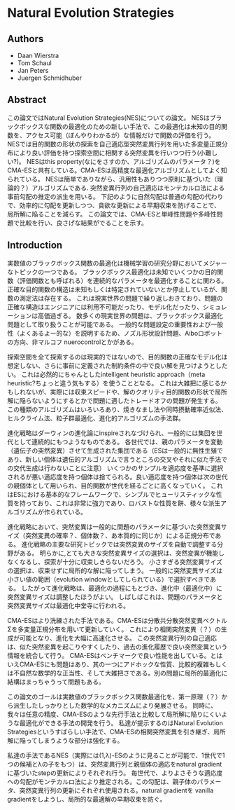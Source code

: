# Natural Evolution Strategies

## Authors
 * Daan Wierstra
 * Tom Schaul
 * Jan Peters
 * Juergen Schmidhuber


## Abstract

この論文ではNatural Evolution Strategies(NES)についての論文。
NESはブラックボックスな関数の最適化のための新しい手法で、この最適化は未知の目的関数を、アクセス可能（ぼんやりわかるが）な情報だけで関数の評価を行う。
NESでは目的関数の形状の探索を自己適応型突然変異行列を用いた多変量正規分布により良い評価を持つ探索空間に相関する突然変異を行いつつ行う(小難しい?)。
NESはthis property(なにをさすのか、アルゴリズムのパラメータ？)をCMA-ESと共有している。CMA-ESは高精度な最適化アルゴリズムとしてよく知られている。
NESは簡単でありながら、汎用性もありつつ原則に基づいた（理論的？）アルゴリズムである.
突然変異行列の自己適応はモンテカルロ法による事前勾配の推定の派生を用いる。
下記のように自然勾配は普通の勾配の代わりで、効率的に勾配を更新しつつ、貪欲な更新による早期収束を防げることで、
局所解に陥ることを減らす。
この論文では、CMA-ESと単峰性問題や多峰性問題で比較を行い、良さげな結果がでることを示す。


## Introduction

実数値のブラックボックス関数の最適化は機械学習の研究分野においてメジャーなトピックの一つである。
ブラックボックス最適化は未知でいくつかの目的関数（評価関数とも呼ばれる）を連続的なパラメータを最適化することに関わる。
正確な目的関数の構造は未知もしくは特定されていないとか停止しているが、関数の測定法は存在する。
これは現実世界の問題で繰り返しおきており、問題の正確な構造はエンジニアには利用不可能だったり、モデル化だったり、シミュレーションは高価過ぎる。
数多くの現実世界の問題は、ブラックボックス最適化問題として取り扱うことが可能である。
一般的な問題設定の重要性および一般性（よくあるよー的な）を説明するため、ノズル形状設計問題、Aiboロボットの方向、非マルコフ nuerocontrolとかがある。

探索空間を全て探索するのは現実的ではないので、目的関数の正確なモデル化は想定しない、さらに事前に定義された制約条件の中で良い解を見つけようとしたい。
これは必然的にちゃんとしたintelligent heuristic approach（meta heuristic?ちょっと違う気もする）を使うこととなる。
これは大雑把に感じるかもしれないが、実際には収束スピードや、解のクオリティ目的関数の形状で局所解に陥らないようにするとかで問題に適したトレードオフの問題が発生する。
この種類のアルゴリズムはいろいろあり、焼きなまし法や同時摂動確率近似法、ヒルクライム法、粒子群最適化、進化的アルゴリズムの手法群。

進化戦略はダーウィンの進化論にinspireされなづけられ、一般的には集団を世代として連続的にもつようなものである。
各世代では、親のパラメータを変動（遺伝子の突然変異）させて生成された集団である（ESは一般的に無性生殖であり、新しい個体は遺伝的アルゴリズムで言うところの交叉やそれに似た手法での交代生成は行わないことに注意）
いくつかのサンプルを適応度を基準に選択されるが悪い適応度を持つ個体は捨てられる。良い適応度を持つ個体は次の世代の親個体として用いられ、目的関数が世代を経るごとに高くなっていく。
これはESにおける基本的なフレームワークで、シンプルでヒューリスティックな性質を持っており、これは非常に強力であり、ロバストな性質を餅、様々な派生アルゴリズムが作られている。

進化戦略において、突然変異は一般的に問題のパラメータに基づいた突然変異サイズ（突然変異の確率？、個体数？、あ本質的に同じか）による正規分布である。
進化戦略の主要な研究トピックでは突然変異のサイズを自動で調整する分野がある。
明らかに,とても大きな突然変異サイズの選択は、突然変異が機能しなくなるし、探索が十分に収束しきらないだろう。
小さすぎる突然変異サイズの選択は、収束せずに局所的な解に陥ってしまう。
一般的に突然変異サイズは小さい値の範囲（evolution windowとしてしられている）で選択すべきである。
したがって進化戦略は、最適化の過程にもとづき、進化中（最適化中）に突然変異サイズは調整したほうがよい。
しばしばこれは、問題のパラメータと突然変異サイズは最適化中堂寺に行われる。

CMA-ESはより洗練された手法である。CMA-ESは分散共分散突然変異ベクトルΣを多変量正規分布を用いて更新していく。
これにより相関突然変異（？）の生成が可能となり、進化を大幅に高速化させる。
この突然変異行列の自己適応は、似た突然変異を起こりやすくしたり、過去の進化履歴で良い突然変異という情報を統合して行う。
CMA-ESはベンチマークで良い性能を出している。とはいえCMA-ESにも問題はあり、其の一つにアドホックな性質、比較的複雑もしくは不自然な数学的な正当性、そして大雑把さである。別の問題に局所的最適化に結構はまっちゃうって問題もある。

この論文のゴールは実数値のブラックボックス関数最適化を、第一原理（？）から派生したしっかりとした数学的なメカニズムにより発展させる。
同時に、我々は任意の精度、CMA-ESのような先行手法と比較して局所解に陥りにくいような最適化ができる手法の開発を行う。
私達が提示するのはNatural Evolution Strategiesというすばらしい手法で、CMA-ESの相関突然変異を引き継ぎ、局所解に陥ってしまうような部分は強化する。

私達の手法であるNES（実際には(1,λ)-ESのように見ることが可能で、1世代で1つの候補とλの子をもつ）は、突然変異行列と親個体の適応をnatural gradientに基づいたstepの更新によりそれぞれ行う。
毎世代で、よりよさそうな適応度への勾配がモンテカルロ法により推定される。この勾配は、親子体のパラメータ、突然変異行列の更新にそれぞれ使用される。natural gradientを vanilla gradientをしようし、局所的な最適解の早期収束を防ぐ。

